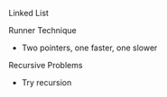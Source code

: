 Linked List<br>

Runner Technique
* Two pointers, one faster, one slower

Recursive Problems
* Try recursion
